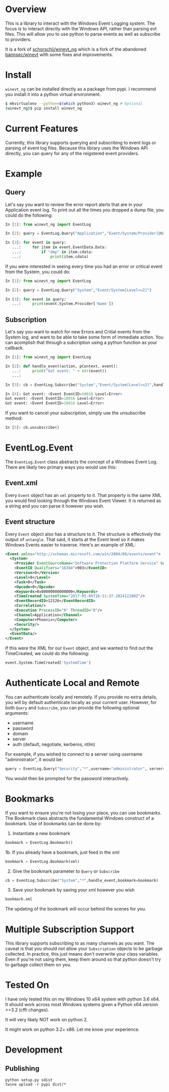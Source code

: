 # Overview
This is a library to interact with the Windows Event Logging system. The focus is to interact directly with the Windows API, rather than parsing evt files. This will allow you to use python to parse events as well as subscribe to providers.

It is a fork of [schorschii/winevt_ng](https://github.com/schorschii/winevt_ng) which is a fork of the abandoned [bannsec/winevt](https://github.com/bannsec/winevt) with some fixes and improvements.

# Install
`winevt_ng` can be installed directly as a package from pypi. I recommend you install it into a python virtual environment.

```bash
$ mkvirtualenv --python=$(which python3) winevt_ng # Optional
(winevt_ng)$ pip install winevt_ng
```

# Current Features
Currently, this library supports querying and subscribing to event logs or parsing of event log files. Because this library uses the Windows API directly, you can query for any of the reigstered event providers.

# Example
## Query
Let's say you want to review the error report alerts that are in your Application event log. To print out all the times you dropped a dump file, you could do the following:

```python
In [1]: from winevt_ng import EventLog

In [2]: query = EventLog.Query("Application","Event/System/Provider[@Name='Windows Error Reporting']")

In [3]: for event in query:
   ...:     for item in event.EventData.Data:
   ...:         if "dmp" in item.cdata:
   ...:             print(item.cdata)
```

If you were interested in seeing every time you had an error or critical event from the System, you could do:

```python
In [1]: from winevt_ng import EventLog

In [2]: query = EventLog.Query("System","Event/System[Level<=2]")

In [3]: for event in query:
   ...:     print(event.System.Provider['Name'])
```

## Subscription
Let's say you want to watch for new Errors and Critial events from the System log, and want to be able to take some form of immediate action. You can acomplish that through a subcription using a python function as your callback.

```python
In [1]: from winevt_ng import EventLog

In [2]: def handle_event(action, pContext, event):
   ...:     print("Got event: " + str(event))
   ...:

In [3]: cb = EventLog.Subscribe("System","Event/System[Level<=2]",handle_event)

In [4]: Got event: <Event EventID=10016 Level=Error>
Got event: <Event EventID=10016 Level=Error>
Got event: <Event EventID=10016 Level=Error>
```

If you want to cancel your subscription, simply use the unsubscribe method:

```python
In [5]: cb.unsubscribe()
```

# EventLog.Event
The `EventLog.Event` class abstracts the concept of a Windows Event Log. There are likely two primary ways you would use this:

## Event.xml
Every `Event` object has an `xml` property to it. That property is the same XML you would find looking through the Windows Event Viewer. It is returned as a string and you can parse it however you wish.

## Event structure
Every `Event` object also has a structure to it. The structure is effectively the output of `untangle`. That said, it starts at the Event level so it makes Windows Events easier to traverse. Here's an example of XML:

```xml
<Event xmlns="http://schemas.microsoft.com/win/2004/08/events/event">
  <System>
    <Provider EventSourceName="Software Protection Platform Service" Guid="{E23B33B0-C8C9-472C-A5F9-F2BDFEA0F156}" Name="Microsoft-Windows-Security-SPP"/>
    <EventID Qualifiers="16384">903</EventID>
    <Version>0</Version>
    <Level>0</Level>
    <Task>0</Task>
    <Opcode>0</Opcode>
    <Keywords>0x80000000000000</Keywords>
    <TimeCreated SystemTime="2017-05-05T16:11:37.282412200Z"/>
    <EventRecordID>12126</EventRecordID>
    <Correlation/>
    <Execution ProcessID="0" ThreadID="0"/>
    <Channel>Application</Channel>
    <Computer>Phoenix</Computer>
    <Security/>
  </System>
  <EventData/>
</Event>
```

If this were the XML for our `Event` object, and we wanted to find out the TimeCreated, we could do the following:

```python
event.System.TimeCreated['SystemTime']
```

# Authenticate Local and Remote
You can authenticate locally and remotely. If you provide no extra details, you will by default authenticate locally as your current user. However, for both `Query` and `Subscribe`, you can provide the following optional arguments:

 - username
 - password
 - domain
 - server
 - auth (default, negotiate, kerberos, ntlm)

For example, if you wished to connect to a server using username "administrator", it would be:

```python
query = EventLog.Query("Security","*",username="administrator", server="myserver", domain="mydomain")
```

You would then be prompted for the password interactively.

# Bookmarks
If you want to ensure you're not losing your place, you can use bookmarks. The Bookmark class abstracts the fundamental Windows construct of a bookmark. Use of bookmarks can be done by:

1. Instantiate a new bookmark

```python
bookmark = EventLog.Bookmark()
```

1b. If you already have a bookmark, just feed in the xml

```python
bookmark = EventLog.Bookmark(xml)
```

2. Give the bookmark parameter to `Query` or `Subscribe`

```python
cb = EventLog.Subscribe("System","*",handle_event,bookmark=bookmark)
```

3. Save your bookmark by saving your xml however you wish

```python
bookmark.xml
```

The updating of the bookmark will occur behind the scenes for you.

# Multiple Subscription Support
This library supports subscribing to as many channels as you want. The caveat is that you should not allow your `Subscription` objects to be garbage collected. In practice, this just means don't overwrite your class variables. Even if you're not using them, keep them around so that python doesn't try to garbage collect them on you.

# Tested On
I have only tested this on my Windows 10 x64 system with python 3.6 x64. It should work across most Windows systems given a Python x64 version >=3.2 (cffi changes).

It will very likely NOT work on python 2.

It might work on python 3.2+ x86. Let me know your experience.

# Development
## Publishing
```
python setup.py sdist
twine upload -r pypi dist/*
```
